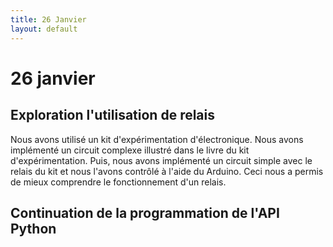 ```yaml
---
title: 26 Janvier
layout: default
---
```


26 janvier
==========

Exploration l'utilisation de relais
-----------------------------------

Nous avons utilisé un kit d'expérimentation d'électronique. Nous avons implémenté un 
circuit complexe illustré dans le livre du kit d'expérimentation. Puis, nous avons 
implémenté un circuit simple avec le relais du kit et nous l'avons contrôlé à l'aide du 
Arduino. Ceci nous a permis de mieux comprendre le fonctionnement d'un relais.

Continuation de la programmation de l'API Python
------------------------------------------------
